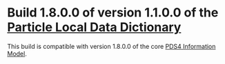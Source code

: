 # Build 1.8.0.0 of version 1.1.0.0 of the [Particle Local Data Dictionary](../../src/1.1.0.0)

This build is compatible with version 1.8.0.0 of the core [PDS4 Information Model](https://pds.nasa.gov/pds4/doc/im/).